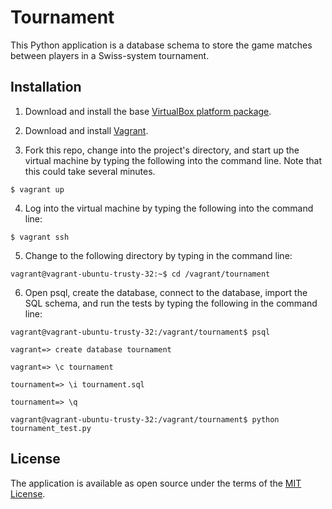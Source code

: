 # Tournament

This Python application is a database schema to store the game matches between players in a Swiss-system tournament. 

## Installation

1. Download and install the base [VirtualBox platform package](https://www.virtualbox.org/wiki/Downloads).

2. Download and install [Vagrant](https://www.vagrantup.com/downloads.html).

3. Fork this repo, change into the project's directory, and start up the virtual machine by typing the following into the command line. Note that this could take several minutes.

```
$ vagrant up
```

4. Log into the virtual machine by typing the following into the command line:

```
$ vagrant ssh
```

5. Change to the following directory by typing in the command line:

```
vagrant@vagrant-ubuntu-trusty-32:~$ cd /vagrant/tournament
```

6. Open psql, create the database, connect to the database, import the SQL schema, and run the tests by typing the following in the command line:

```
vagrant@vagrant-ubuntu-trusty-32:/vagrant/tournament$ psql

vagrant=> create database tournament

vagrant=> \c tournament

tournament=> \i tournament.sql

tournament=> \q

vagrant@vagrant-ubuntu-trusty-32:/vagrant/tournament$ python tournament_test.py
```

## License

The application is available as open source under the terms of the [MIT License](http://opensource.org/licenses/MIT).